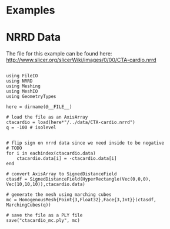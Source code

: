 # Examples


# NRRD Data

The file for this example can be found here: http://www.slicer.org/slicerWiki/images/0/00/CTA-cardio.nrrd

```

using FileIO
using NRRD
using Meshing
using MeshIO
using GeometryTypes

here = dirname(@__FILE__)

# load the file as an AxisArray
ctacardio = load(here*"/../data/CTA-cardio.nrrd")
q = -100 # isolevel


# flip sign on nrrd data since we need inside to be negative
# TODO
for i in eachindex(ctacardio.data)
    ctacardio.data[i] = -ctacardio.data[i]
end

# convert AxisArray to SignedDistanceField
ctasdf = SignedDistanceField(HyperRectangle(Vec(0,0,0), Vec(10,10,10)),ctacardio.data)

# generate the mesh using marching cubes
mc = HomogenousMesh{Point{3,Float32},Face{3,Int}}(ctasdf, MarchingCubes(q))

# save the file as a PLY file
save("ctacardio_mc.ply", mc)
```
